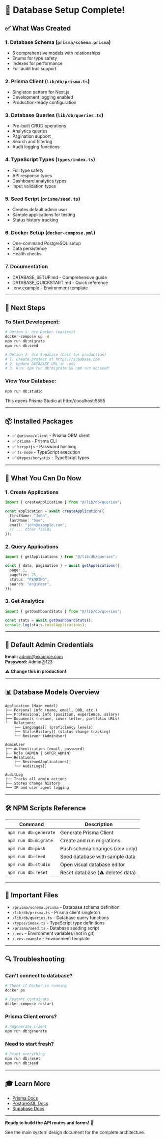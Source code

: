 # 🎉 Database Setup Complete!

## ✅ What Was Created

### 1. **Database Schema** (`prisma/schema.prisma`)

- 5 comprehensive models with relationships
- Enums for type safety
- Indexes for performance
- Full audit trail support

### 2. **Prisma Client** (`lib/db/prisma.ts`)

- Singleton pattern for Next.js
- Development logging enabled
- Production-ready configuration

### 3. **Database Queries** (`lib/db/queries.ts`)

- Pre-built CRUD operations
- Analytics queries
- Pagination support
- Search and filtering
- Audit logging functions

### 4. **TypeScript Types** (`types/index.ts`)

- Full type safety
- API response types
- Dashboard analytics types
- Input validation types

### 5. **Seed Script** (`prisma/seed.ts`)

- Creates default admin user
- Sample applications for testing
- Status history tracking

### 6. **Docker Setup** (`docker-compose.yml`)

- One-command PostgreSQL setup
- Data persistence
- Health checks

### 7. **Documentation**

- DATABASE_SETUP.md - Comprehensive guide
- DATABASE_QUICKSTART.md - Quick reference
- .env.example - Environment template

---

## 🚀 Next Steps

### To Start Development:

```bash
# Option 1: Use Docker (easiest)
docker-compose up -d
npm run db:migrate
npm run db:seed

# Option 2: Use Supabase (best for production)
# 1. Create project at https://supabase.com
# 2. Update DATABASE_URL in .env
# 3. Run: npm run db:migrate && npm run db:seed
```

### View Your Database:

```bash
npm run db:studio
```

This opens Prisma Studio at http://localhost:5555

---

## 📦 Installed Packages

- ✅ `@prisma/client` - Prisma ORM client
- ✅ `prisma` - Prisma CLI
- ✅ `bcryptjs` - Password hashing
- ✅ `ts-node` - TypeScript execution
- ✅ `@types/bcryptjs` - TypeScript types

---

## 🎯 What You Can Do Now

### 1. **Create Applications**

```typescript
import { createApplication } from "@/lib/db/queries";

const application = await createApplication({
  firstName: "John",
  lastName: "Doe",
  email: "john@example.com",
  // ... other fields
});
```

### 2. **Query Applications**

```typescript
import { getApplications } from "@/lib/db/queries";

const { data, pagination } = await getApplications({
  page: 1,
  pageSize: 25,
  status: "PENDING",
  search: "engineer",
});
```

### 3. **Get Analytics**

```typescript
import { getDashboardStats } from "@/lib/db/queries";

const stats = await getDashboardStats();
console.log(stats.totalApplications);
```

---

## 🔐 Default Admin Credentials

**Email:** admin@example.com  
**Password:** Admin@123

⚠️ **Change this in production!**

---

## 📊 Database Models Overview

```
Application (Main model)
├── Personal info (name, email, DOB, etc.)
├── Professional info (position, experience, salary)
├── Documents (resume, cover letter, portfolio URLs)
└── Relations:
    ├── Languages[] (proficiency levels)
    ├── StatusHistory[] (status change tracking)
    └── Reviewer (AdminUser)

AdminUser
├── Authentication (email, password)
├── Role (ADMIN | SUPER_ADMIN)
└── Relations:
    ├── ReviewedApplications[]
    └── AuditLogs[]

AuditLog
├── Tracks all admin actions
├── Stores change history
└── IP and user agent logging
```

---

## 🛠️ NPM Scripts Reference

| Command               | Description                      |
| --------------------- | -------------------------------- |
| `npm run db:generate` | Generate Prisma Client           |
| `npm run db:migrate`  | Create and run migrations        |
| `npm run db:push`     | Push schema changes (dev only)   |
| `npm run db:seed`     | Seed database with sample data   |
| `npm run db:studio`   | Open visual database editor      |
| `npm run db:reset`    | Reset database (⚠️ deletes data) |

---

## 📝 Important Files

- `/prisma/schema.prisma` - Database schema definition
- `/lib/db/prisma.ts` - Prisma client singleton
- `/lib/db/queries.ts` - Database query functions
- `/types/index.ts` - TypeScript type definitions
- `/prisma/seed.ts` - Database seeding script
- `/.env` - Environment variables (not in git)
- `/.env.example` - Environment template

---

## 🔍 Troubleshooting

### Can't connect to database?

```bash
# Check if Docker is running
docker ps

# Restart containers
docker-compose restart
```

### Prisma Client errors?

```bash
# Regenerate client
npm run db:generate
```

### Need to start fresh?

```bash
# Reset everything
npm run db:reset
npm run db:seed
```

---

## 🎓 Learn More

- [Prisma Docs](https://www.prisma.io/docs)
- [PostgreSQL Docs](https://www.postgresql.org/docs/)
- [Supabase Docs](https://supabase.com/docs)

---

**Ready to build the API routes and forms!** 🚀

See the main system design document for the complete architecture.

